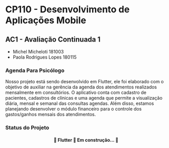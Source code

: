 # CP110 - Desenvolvimento de Aplicações Mobile
## AC1 - Avaliação Continuada 1

- Michel Micheloti							181003
- Paola Rodrigues Lopes        	180115

### Agenda Para Psicólogo

Nosso projeto está sendo desenvolvido em Flutter, ele foi elaborado com o objetivo de auxiliar na gerência da agenda dos atendimentos realizados mensalmente em consultórios. O aplicativo conta com cadastro de pacientes, cadastros de clínicas e uma agenda que permite a visualização diária, mensal e semanal das consultas agendas. Além disso, estamos planejando desenvolver o módulo financeiro para o controle dos gastos/ganhos mensais dos atendimentos.


### Status do Projeto
<h4 align="center"> 
	🚧  Flutter 🚀 Em construção...  🚧
</h4>




